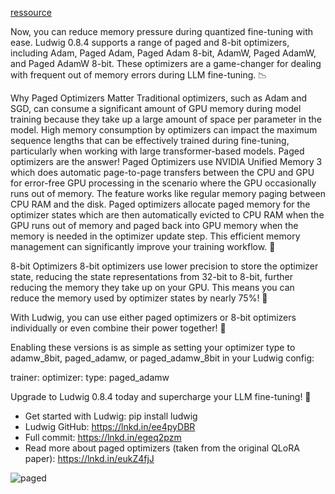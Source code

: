 [ressource](https://www.linkedin.com/posts/arnavgrg_now-you-can-reduce-memory-pressure-during-activity-7110741699412271104-Gpkv/)


Now, you can reduce memory pressure during quantized fine-tuning with ease. Ludwig 0.8.4 supports a range of paged and 8-bit optimizers, including Adam, Paged Adam, Paged Adam 8-bit, AdamW, Paged AdamW, and Paged AdamW 8-bit. These optimizers are a game-changer for dealing with frequent out of memory errors during LLM fine-tuning. 📉

Why Paged Optimizers Matter
Traditional optimizers, such as Adam and SGD, can consume a significant amount of GPU memory during model training because they take up a large amount of space per parameter in the model. High memory consumption by optimizers can impact the maximum sequence lengths that can be effectively trained during fine-tuning, particularly when working with large transformer-based models. Paged optimizers are the answer! Paged Optimizers use NVIDIA Unified Memory 3 which does automatic page-to-page transfers between the CPU and GPU for error-free GPU processing in the scenario where the GPU occasionally runs out of memory. The feature works like regular memory paging between CPU RAM and the disk. Paged optimizers allocate paged memory for the optimizer states which are then automatically evicted to CPU RAM when the GPU runs out of memory and paged back into GPU memory when the memory is needed in the optimizer update step. This efficient memory management can significantly improve your training workflow. 🧮

8-bit Optimizers
8-bit optimizers use lower precision to store the optimizer state, reducing the state representations from 32-bit to 8-bit, further reducing the memory they take up on your GPU. This means you can reduce the memory used by optimizer states by nearly 75%! 💪

With Ludwig, you can use either paged optimizers or 8-bit optimizers individually or even combine their power together! 🤝

Enabling these versions is as simple as setting your optimizer type to adamw_8bit, paged_adamw, or paged_adamw_8bit in your Ludwig config:

trainer:
optimizer:
   type: paged_adamw

Upgrade to Ludwig 0.8.4 today and supercharge your LLM fine-tuning! 🚀

- Get started with Ludwig: pip install ludwig
- Ludwig GitHub: https://lnkd.in/ee4pyDBR
- Full commit: https://lnkd.in/egeq2pzm
- Read more about paged optimizers (taken from the original QLoRA paper): https://lnkd.in/eukZ4fjJ

![paged](asset/paged.jpg)